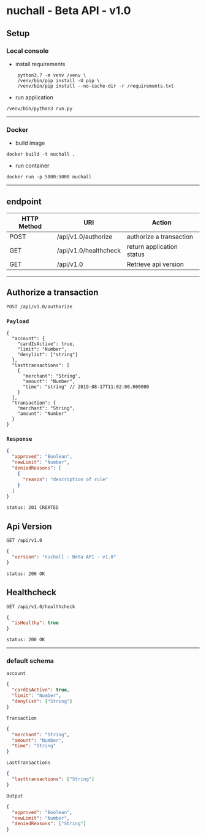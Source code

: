 # nuchall - Beta API - v1.0

## Setup

### Local console

- install requirements

```shell script
    python3.7 -m venv /venv \
    /venv/bin/pip install -U pip \
    /venv/bin/pip install --no-cache-dir -r /requirements.txt
```

- run application

```shell script
/venv/bin/python3 run.py
```

---

### Docker

- build image

```shell script
docker build -t nuchall .
```

- run container

```shell script
docker run -p 5000:5000 nuchall
```

---

## endpoint

| HTTP Method | URI                   | Action                    |
| ----------- | --------------------- | ------------------------- |
| POST        | /api/v1.0/authorize   | authorize a transaction   |
| GET         | /api/v1.0/healthcheck | return application status |
| GET         | /api/v1.0             | Retrieve api version      |

---

## Authorize a transaction

```http
POST /api/v1.0/authorize
```

### `Payload`

```jsonc
{
  "account": {
    "cardIsActive": true,
    "limit": "Number",
    "denylist": ["string"]
  },
  "lasttransactions": [
    {
      "merchant": "String",
      "amount": "Number",
      "time": "string" // 2019-08-17T11:02:00.000000
    }
  ],
  "transaction": {
    "merchant": "String",
    "amount": "Number"
  }
}
```

### `Response`

```json
{
  "approved": "Boolean",
  "newLimit": "Number",
  "deniedReasons": [
    {
      "reason": "description of rule"
    }
  ]
}
```

```http
status: 201 CREATED
```

## Api Version

```http
GET /api/v1.0
```

```json
{
  "version": "nuchall - Beta API - v1.0"
}
```

```http
status: 200 OK
```

## Healthcheck

```http
GET /api/v1.0/healthcheck
```

```json
{
  "isHealthy": true
}
```

```http
status: 200 OK
```

---

### default schema

`account`

```json
{
  "cardIsActive": true,
  "limit": "Number",
  "denylist": ["String"]
}
```

`Transaction`

```json
{
  "merchant": "String",
  "amount": "Number",
  "time": "String"
}
```

`LastTransactions`

```json
{
  "lasttransactions": ["String"]
}
```

`Output`

```json
{
  "approved": "Boolean",
  "newLimit": "Number",
  "deniedReasons": ["String"]
}
```
